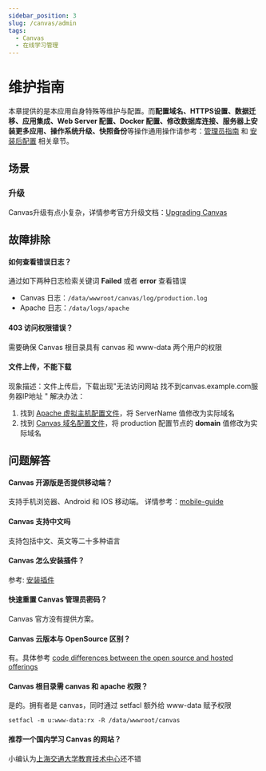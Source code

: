 ```yaml
---
sidebar_position: 3
slug: /canvas/admin
tags:
  - Canvas
  - 在线学习管理
---
```


# 维护指南

本章提供的是本应用自身特殊等维护与配置。而**配置域名、HTTPS设置、数据迁移、应用集成、Web Server 配置、Docker 配置、修改数据库连接、服务器上安装更多应用、操作系统升级、快照备份**等操作通用操作请参考：[管理员指南](../administrator) 和 [安装后配置](../install/setup/) 相关章节。

## 场景

### 升级

Canvas升级有点小复杂，详情参考官方升级文档：[Upgrading Canvas](https://github.com/instructure/canvas-lms/wiki/Upgrading)

## 故障排除

#### 如何查看错误日志？

通过如下两种日志检索关键词 **Failed** 或者 **error** 查看错误

* Canvas 日志：`/data/wwwroot/canvas/log/production.log`
* Apache 日志：`/data/logs/apache`

#### 403 访问权限错误？

需要确保 Canvas 根目录具有 canvas 和 www-data 两个用户的权限

#### 文件上传，不能下载

现象描述：文件上传后，下载出现"无法访问网站 找不到canvas.example.com服务器IP地址 "
解决办法：

1. 找到 [Apache 虚拟主机配置文件](../administrator/parameter)，将 ServerName 值修改为实际域名
2. 找到 [Canvas 域名配置文件](../canvas#path)，将 production 配置节点的 **domain** 值修改为实际域名


## 问题解答

#### Canvas 开源版是否提供移动端？

支持手机浏览器、Android 和 IOS 移动端。 详情参考：[mobile-guide](https://community.canvaslms.com/community/answers/guides/mobile-guide)

#### Canvas 支持中文吗

支持包括中文、英文等二十多种语言

#### Canvas 怎么安装插件？

参考: [安装插件](../canvas#plugin)

#### 快速重置 Canvas 管理员密码？

Canvas 官方没有提供方案。

#### Canvas 云版本与 OpenSource 区别？

有。具体参考 [code differences between the open source and hosted offerings](https://github.com/instructure/canvas-lms/wiki/FAQ#does-canvas-support-any-extensions)

#### Canvas 根目录需 canvas 和 apache 权限？

是的。拥有者是 canvas，同时通过 setfacl 额外给 www-data 赋予权限

```
setfacl -m u:www-data:rx -R /data/wwwroot/canvas
```
#### 推荐一个国内学习 Canvas 的网站？

小编认为[上海交通大学教育技术中心](https://v.sjtu.edu.cn/guide/)还不错
